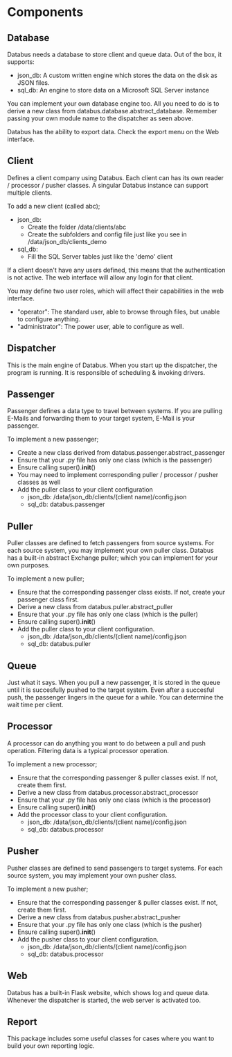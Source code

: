 # Components

## Database
Databus needs a database to store client and queue data. Out of the box, it supports:
- json_db: A custom written engine which stores the data on the disk as JSON files.
- sql_db: An engine to store data on a Microsoft SQL Server instance

You can implement your own database engine too. All you need to do is to derive a new class from databus.database.abstract_database. Remember passing your own module name to the dispatcher as seen above.

Databus has the ability to export data. Check the export menu on the Web interface.

## Client
Defines a client company using Databus. Each client can has its own reader / processor / pusher classes. A singular Databus instance can support multiple clients. 

To add a new client (called abc);

- json_db:
    - Create the folder /data/clients/abc
    - Create the subfolders and config file just like you see in /data/json_db/clients_demo
- sql_db:
    - Fill the SQL Server tables just like the 'demo' client

If a client doesn't have any users defined, this means that the authentication is not active. The web interface will allow any login for that client.

You may define two user roles, which will affect their capabilities in the web interface.

- "operator": The standard user, able to browse through files, but unable to configure anything.
- "administrator": The power user, able to configure as well.

## Dispatcher
This is the main engine of Databus. When you start up the dispatcher, the program is running. It is responsible of scheduling & invoking drivers.

## Passenger
Passenger defines a data type to travel between systems. If you are pulling E-Mails and forwarding them to your target system, E-Mail is your passenger.

To implement a new passenger;

- Create a new class derived from databus.passenger.abstract_passenger
- Ensure that your .py file has only one class (which is the passenger)
- Ensure calling super().__init__()
- You may need to implement corresponding puller / processor / pusher classes as well
- Add the puller class to your client configuration
    - json_db: /data/json_db/clients/(client name)/config.json
    - sql_db: databus.passenger

## Puller
Puller classes are defined to fetch passengers from source systems. For each source system, you may implement your own puller class. Databus has a built-in abstract Exchange puller; which you can implement for your own purposes. 

To implement a new puller;

- Ensure that the corresponding passenger class exists. If not, create your passenger class first.
- Derive a new class from databus.puller.abstract_puller
- Ensure that your .py file has only one class (which is the puller)
- Ensure calling super().__init__()
- Add the puller class to your client configuration. 
    - json_db: /data/json_db/clients/(client name)/config.json
    - sql_db: databus.puller

## Queue
Just what it says. When you pull a new passenger, it is stored in the queue until it is succesfully pushed to the target system. Even after a succesful push, the passenger lingers in the queue for a while. You can determine the wait time per client. 

## Processor
A processor can do anything you want to do between a pull and push operation. Filtering data is a typical processor operation.

To implement a new processor;

- Ensure that the corresponding passenger & puller classes exist. If not, create them first.
- Derive a new class from databus.processor.abstract_processor
- Ensure that your .py file has only one class (which is the processor)
- Ensure calling super().__init__()
- Add the processor class to your client configuration. 
    - json_db: /data/json_db/clients/(client name)/config.json
    - sql_db: databus.processor

## Pusher 
Pusher classes are defined to send passengers to target systems. For each source system, you may implement your own pusher class. 

To implement a new pusher;

- Ensure that the corresponding passenger & puller classes exist. If not, create them first.
- Derive a new class from databus.pusher.abstract_pusher
- Ensure that your .py file has only one class (which is the pusher)
- Ensure calling super().__init__()
- Add the pusher class to your client configuration. 
    - json_db: /data/json_db/clients/(client name)/config.json
    - sql_db: databus.processor

## Web
Databus has a built-in Flask website, which shows log and queue data. Whenever the dispatcher is started, the web server is activated too. 

## Report
This package includes some useful classes for cases where you want to build your own reporting logic.
